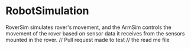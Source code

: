RobotSimulation
===============
RoverSim simulates rover's movement, and the ArmSim controls the movement of the rover based
on sensor data it receives from the sensors mounted in the rover.
// Pull request made to test
// the read me file
